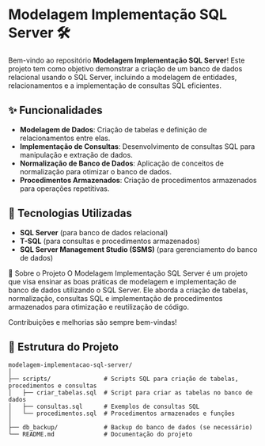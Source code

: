 # Modelagem Implementação SQL Server 🛠️

Bem-vindo ao repositório **Modelagem Implementação SQL Server**! Este projeto tem como objetivo demonstrar a criação de um banco de dados relacional usando o SQL Server, incluindo a modelagem de entidades, relacionamentos e a implementação de consultas SQL eficientes.

## ✨ Funcionalidades
- **Modelagem de Dados**: Criação de tabelas e definição de relacionamentos entre elas.
- **Implementação de Consultas**: Desenvolvimento de consultas SQL para manipulação e extração de dados.
- **Normalização de Banco de Dados**: Aplicação de conceitos de normalização para otimizar o banco de dados.
- **Procedimentos Armazenados**: Criação de procedimentos armazenados para operações repetitivas.

## 🚀 Tecnologias Utilizadas
- **SQL Server** (para banco de dados relacional)
- **T-SQL** (para consultas e procedimentos armazenados)
- **SQL Server Management Studio (SSMS)** (para gerenciamento do banco de dados)

🌟 Sobre o Projeto
O Modelagem Implementação SQL Server é um projeto que visa ensinar as boas práticas de modelagem e implementação de banco de dados utilizando o SQL Server. Ele aborda a criação de tabelas, normalização, consultas SQL e implementação de procedimentos armazenados para otimização e reutilização de código.

Contribuições e melhorias são sempre bem-vindas!

## 📂 Estrutura do Projeto
```plaintext
modelagem-implementacao-sql-server/
│
├── scripts/               # Scripts SQL para criação de tabelas, procedimentos e consultas
│   ├── criar_tabelas.sql  # Script para criar as tabelas no banco de dados
│   ├── consultas.sql      # Exemplos de consultas SQL
│   └── procedimentos.sql  # Procedimentos armazenados e funções
│
├── db_backup/             # Backup do banco de dados (se necessário)
└── README.md              # Documentação do projeto
